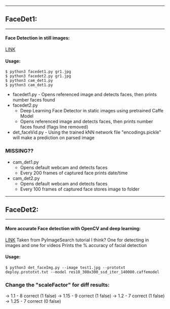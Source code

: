 
---------------------------
## FaceDet1:
---------------------------
#### Face Detection in still images:
[LINK](https://realpython.com/blog/python/face-recognition-with-python/)

#### Usage:

	$ python3 facedet1.py gr1.jpg
	$ python3 facedet2.py gr1.jpg
	$ python3 cam_det1.py
	$ python3 cam_det1.py
	
* facedet1.py - Opens referenced image and detects faces, then prints number faces found
* facedet2.py
	- Deep Learning Face Detector in static images using pretrained Caffe Model
	- Opens referenced image and detects faces, then prints number faces found (flags line removed)
* det_faceVid.py - Using the trained kNN network file "encodings.pickle" will make a prediction on parsed image

### MISSING??
* cam_det1.py
	* Opens default webcam and detects faces
	* Every 200 frames of captured face prints date/time
* cam_det2.py
	* Opens default webcam and detects faces
	* Every 100 frames of captured face stores image to folder

---------------------------
## FaceDet2:
---------------------------
#### More accurate Face detection with OpenCV and deep learning:
[LINK](https://www.pyimagesearch.com/2018/02/26/face-detection-with-opencv-and-deep-learning/)
Taken from PyImageSearch tutorial I think?
One for detecting in images and one for videos
Prints the % accuracy of facial detection

#### Usage:

	$ python3 det_faceImg.py --image test1.jpg --prototxt deploy.prototxt.txt --model res10_300x300_ssd_iter_140000.caffemodel

### Change the "scaleFactor" for diff results:
-> 1.1 		- 8 correct (1 false)
-> 1.15		- 9 correct (1 false)
-> 1.2		- 7 correct (1 false)
-> 1.25 	- 7 correct (0 false)
